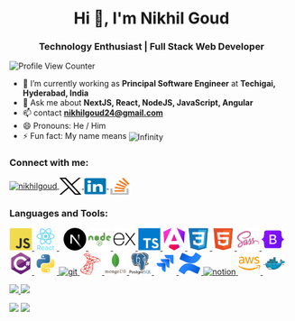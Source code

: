 <h1 align='center'>Hi 👋, I'm Nikhil Goud</h1>
<h3 align='center'>Technology Enthusiast | Full Stack Web Developer</h3>

![Profile View Counter](https://komarev.com/ghpvc/?username=nikhilgoud)

- 🌱 I’m currently working as **Principal Software Engineer** at **Techigai, Hyderabad, India**
- 💬 Ask me about **NextJS, React, NodeJS, JavaScript, Angular**
- 📫 contact **nikhilgoud24@gmail.com**
- 😄 Pronouns: He / Him
- ⚡ Fun fact: My name means <span title="Infinity"><img align='center' alt="Infinity" src="https://img.icons8.com/clouds/512/infinity.png" height='30'
      width='30'></span>

<h3 align='left'>Connect with me:</h3>
<p align='left'>
  <a href='https://dev.to/nikhilgoud' target='blank' title='Dev.to'>
    <img
      align='center'
      src='https://media.dev.to/cdn-cgi/image/quality=100/https://dev-to-uploads.s3.amazonaws.com/uploads/logos/resized_logo_UQww2soKuUsjaOGNB38o.png'
      alt='nikhilgoud'
      height='30'
      width='40'
    />
  </a>
  <a href='https://twitter.com/nikhilgoud_dev' target='blank' title='Twitter'>
    <img
      align='center'
      src='https://raw.githubusercontent.com/devicons/devicon/master/icons/twitter/twitter-original.svg'
      alt='nikhilgoud'
      height='30'
      width='40'
    />
  </a>
  <a href='https://linkedin.com/in/nikhilgoud' target='blank' title='LinkedIn'>
    <img
      align='center'
      src='https://raw.githubusercontent.com/devicons/devicon/master/icons/linkedin/linkedin-original.svg'
      alt='nikhilgoud'
      height='30'
      width='40'
    />
  </a>
  <a href='https://stackoverflow.com/users/4189897/nikhilgoud' target='blank' title='StackOverflow'>
    <img
      align='center'
      src='https://raw.githubusercontent.com/devicons/devicon/master/icons/stackoverflow/stackoverflow-original.svg'
      alt='nikhilgoud'
      height='30'
      width='40'
    />
  </a>
</p>

<h3 align='left'>Languages and Tools:</h3>
<p align='left'>
  <a href='https://developer.mozilla.org/en-US/docs/Web/JavaScript' target='_blank' rel='noreferrer' title='JavaScript'>
    <img
      src='https://raw.githubusercontent.com/devicons/devicon/master/icons/javascript/javascript-original.svg'
      alt='javascript'
      width='40'
      height='40'
    />
  </a>
  <a href='https://reactjs.org/' target='_blank' rel='noreferrer' title='React'>
    <img
      src='https://raw.githubusercontent.com/devicons/devicon/master/icons/react/react-original-wordmark.svg'
      alt='react'
      width='40'
      height='40'
    />
  </a>
  &nbsp;
  <a href='https://nextjs.org/' target='_blank' rel='noreferrer' title='NextJS'>
    <img src='https://raw.githubusercontent.com/devicons/devicon/master/icons/nextjs/nextjs-original.svg' alt='nextjs' width='40' height='40' />
  </a>
  <a href='https://nodejs.org' target='_blank' rel='noreferrer' title='NodeJS'>
    <img
      src='https://raw.githubusercontent.com/devicons/devicon/master/icons/nodejs/nodejs-plain-wordmark.svg'
      alt='nodejs'
      width='40'
      height='40'
    />
  </a>
  <a href='https://expressjs.com' target='_blank' rel='noreferrer' title='ExpressJS'>
    <img
      src='https://raw.githubusercontent.com/devicons/devicon/master/icons/express/express-original.svg'
      alt='express'
      width='40'
      height='40'
    />
  </a>
  <a href='https://www.typescriptlang.org/' target='_blank' rel='noreferrer' title='TypeScript'>
    <img
      src='https://raw.githubusercontent.com/devicons/devicon/master/icons/typescript/typescript-original.svg'
      alt='typescript'
      width='40'
      height='40'
    />
  </a>
  <a href='https://angular.io' target='_blank' rel='noreferrer' title='Angular'>
    <img src='https://raw.githubusercontent.com/devicons/devicon/master/icons/angular/angular-original.svg' alt='angular' width='40' height='40' />
  </a>
  <a href='https://www.w3schools.com/css/' target='_blank' rel='noreferrer' title='CSS'>
    <img
      src='https://raw.githubusercontent.com/devicons/devicon/master/icons/css3/css3-original.svg'
      alt='css3'
      width='40'
      height='40'
    />
  </a>
  <a href='https://www.w3.org/html/' target='_blank' rel='noreferrer' title='HTML'>
    <img
      src='https://raw.githubusercontent.com/devicons/devicon/master/icons/html5/html5-original.svg'
      alt='html5'
      width='40'
      height='40'
    />
  </a>
  <a href='https://sass-lang.com' target='_blank' rel='noreferrer' title='SASS'>
    <img src='https://raw.githubusercontent.com/devicons/devicon/master/icons/sass/sass-original.svg' alt='sass' width='40' height='40' />
  </a>
  <a href='https://getbootstrap.com' target='_blank' rel='noreferrer' title='Bootstrap'>
    <img
      src='https://raw.githubusercontent.com/devicons/devicon/master/icons/bootstrap/bootstrap-original.svg'
      alt='bootstrap'
      width='40'
      height='40'
    />
  </a>
  <a href='https://dotnet.microsoft.com/en-us/languages/csharp' target='_blank' rel='noreferrer' title='DotNet'>
    <img
      src='https://raw.githubusercontent.com/devicons/devicon/master/icons/csharp/csharp-original.svg'
      alt='csharp'
      width='40'
      height='40'
    />
  </a>
  <a href='https://www.python.org' target='_blank' rel='noreferrer' title='Python'>
    <img
      src='https://raw.githubusercontent.com/devicons/devicon/master/icons/python/python-original.svg'
      alt='python'
      width='40'
      height='40'
    />
  </a>
  <a href='https://git-scm.com/' target='_blank' rel='noreferrer' title='Git'>
    <img src='https://www.vectorlogo.zone/logos/git-scm/git-scm-icon.svg' alt='git' width='40' height='40' />
  </a>
  <a href='https://www.microsoft.com/en-in/sql-server' target='_blank' rel='noreferrer' title='MS Sql Server'>
    <img
      src='https://raw.githubusercontent.com/devicons/devicon/master/icons/microsoftsqlserver/microsoftsqlserver-plain.svg'
      alt='mssqlserver'
      width='40'
      height='40'
    />
  </a>
  <a href='https://www.mongodb.com/' target='_blank' rel='noreferrer' title='MongoDB'>
    <img
      src='https://raw.githubusercontent.com/devicons/devicon/master/icons/mongodb/mongodb-original-wordmark.svg'
      alt='mongodb'
      width='40'
      height='40'
    />
  </a>
  <a href='https://www.postgresql.org' target='_blank' rel='noreferrer' title='Postgres'>
    <img
      src='https://raw.githubusercontent.com/devicons/devicon/master/icons/postgresql/postgresql-original-wordmark.svg'
      alt='postgresql'
      width='40'
      height='40'
    />
  </a>
  <a href='https://www.atlassian.com/software/jira' target='_blank' rel='noreferrer' title='Jira'>
    <img src='https://raw.githubusercontent.com/devicons/devicon/master/icons/jira/jira-original.svg' alt='jira' width='40' height='40' />
  </a>
  <a href='https://www.atlassian.com/software/confluence' target='_blank' rel='noreferrer' title='Confluence'>
    <img
      src='https://raw.githubusercontent.com/devicons/devicon/master/icons/confluence/confluence-original.svg'
      alt='confluence'
      width='40'
      height='40'
    />
  </a>
  <a href='https://www.notion.so' target='_blank' rel='noreferrer' title='Notion'>
    <img src='https://upload.wikimedia.org/wikipedia/commons/e/e9/Notion-logo.svg' alt='notion' width='40' height='40' />
  </a>
  <a href='https://aws.amazon.com/' target='_blank' rel='noreferrer' title='AWS'>
    <img
      src='https://raw.githubusercontent.com/devicons/devicon/master/icons/amazonwebservices/amazonwebservices-plain-wordmark.svg'
      alt='amazonwebservices'
      width='40'
      height='40'
    />
  </a>
  <a href='https://docs.docker.com' target='_blank' rel='noreferrer' title='Docker'>
    <img
      src='https://raw.githubusercontent.com/devicons/devicon/master/icons/docker/docker-original.svg'
      alt='docker'
      width='40'
      height='40'
    />
  </a>
</p>

<a href='https://dev.to/nikhilgoud'>
  <img
    height='137px'
    src='https://github-readme-stats.vercel.app/api?username=nikhilgoud&hide_title=true&hide_border=true&show_icons=true&include_all_commits=true&count_private=true&theme=dark'
  />
  <img
    height='137px'
    src='https://github-readme-stats.vercel.app/api/top-langs/?username=nikhilgoud&hide=html&hide_title=true&hide_border=true&layout=compact&langs_count=6&theme=dark'
  />
</a>

<p>
  <img
    height='137px'
    src='https://github-readme-streak-stats.herokuapp.com/?user=nikhilgoud&show_icons=true&hide_border=true&theme=blue-green'
  />
  <img
    height='137px'
    src='https://github-profile-trophy.vercel.app/?username=nikhilgoud&theme=matrix&no-frame=true&row=1&&margin-w=20&no-bg=true'
  />
</p>
